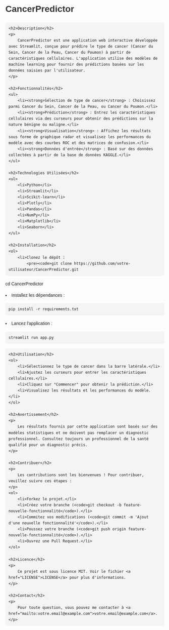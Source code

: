 <!DOCTYPE html>
<html lang="fr">
<head>
    <meta charset="UTF-8">
    <meta name="viewport" content="width=device-width, initial-scale=1.0">
    <title>CancerPredictor</title>
    <style>
        body {
            font-family: Arial, sans-serif;
            line-height: 1.6;
            margin: 20px;
        }
        h1, h2, h3 {
            color: #333;
        }
        pre {
            background-color: #f4f4f4;
            padding: 10px;
            border-radius: 5px;
            overflow-x: auto;
        }
        a {
            color: #007bff;
            text-decoration: none;
        }
        a:hover {
            text-decoration: underline;
        }
    </style>
</head>
<body>
    <h1>CancerPredictor</h1>

    <h2>Description</h2>
    <p>
        CancerPredictor est une application web interactive développée avec Streamlit, conçue pour prédire le type de cancer (Cancer du Sein, Cancer de la Peau, Cancer du Poumon) à partir de caractéristiques cellulaires. L'application utilise des modèles de machine learning pour fournir des prédictions basées sur les données saisies par l'utilisateur.
    </p>

    <h2>Fonctionnalités</h2>
    <ul>
        <li><strong>Sélection de type de cancer</strong> : Choisissez parmi Cancer du Sein, Cancer de la Peau, ou Cancer du Poumon.</li>
        <li><strong>Prédiction</strong> : Entrez les caractéristiques cellulaires via des curseurs pour obtenir des prédictions sur la nature bénigne ou maligne.</li>
        <li><strong>Visualisation</strong> : Affichez les résultats sous forme de graphique radar et visualisez les performances du modèle avec des courbes ROC et des matrices de confusion.</li>
        <li><strong>Données d'entrée</strong> : Basé sur des données collectées à partir de la base de données KAGGLE.</li>
    </ul>

    <h2>Technologies Utilisées</h2>
    <ul>
        <li>Python</li>
        <li>Streamlit</li>
        <li>Scikit-learn</li>
        <li>Plotly</li>
        <li>Pandas</li>
        <li>NumPy</li>
        <li>Matplotlib</li>
        <li>Seaborn</li>
    </ul>

    <h2>Installation</h2>
    <ol>
        <li>Clonez le dépôt :
            <pre><code>git clone https://github.com/votre-utilisateur/CancerPredictor.git
cd CancerPredictor</code></pre>
        </li>
        <li>Installez les dépendances :
            <pre><code>pip install -r requirements.txt</code></pre>
        </li>
        <li>Lancez l'application :
            <pre><code>streamlit run app.py</code></pre>
        </li>
    </ol>

    <h2>Utilisation</h2>
    <ol>
        <li>Sélectionnez le type de cancer dans la barre latérale.</li>
        <li>Ajustez les curseurs pour entrer les caractéristiques cellulaires.</li>
        <li>Cliquez sur "Commencer" pour obtenir la prédiction.</li>
        <li>Visualisez les résultats et les performances du modèle.</li>
    </ol>

    <h2>Avertissement</h2>
    <p>
        Les résultats fournis par cette application sont basés sur des modèles statistiques et ne doivent pas remplacer un diagnostic professionnel. Consultez toujours un professionnel de la santé qualifié pour un diagnostic précis.
    </p>

    <h2>Contribuer</h2>
    <p>
        Les contributions sont les bienvenues ! Pour contribuer, veuillez suivre ces étapes :
    </p>
    <ol>
        <li>Forkez le projet.</li>
        <li>Créez votre branche (<code>git checkout -b feature-nouvelle-fonctionnalité</code>).</li>
        <li>Commitez vos modifications (<code>git commit -m 'Ajout d'une nouvelle fonctionnalité'</code>).</li>
        <li>Poussez votre branche (<code>git push origin feature-nouvelle-fonctionnalité</code>).</li>
        <li>Ouvrez une Pull Request.</li>
    </ol>

    <h2>Licence</h2>
    <p>
        Ce projet est sous licence MIT. Voir le fichier <a href="LICENSE">LICENSE</a> pour plus d'informations.
    </p>

    <h2>Contact</h2>
    <p>
        Pour toute question, vous pouvez me contacter à <a href="mailto:votre.email@example.com">votre.email@example.com</a>.
    </p>
</body>
</html>
